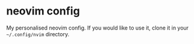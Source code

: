 # neovim config

My personalised neovim config. If you would like to use it, clone it in your `~/.config/nvim` directory.

